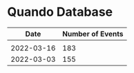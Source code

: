 

# Quando Database

|Date   |Number of Events   |
|---|---|
|   |   |
| 2022-03-16  |183   |
| 2022-03-03  |155   |